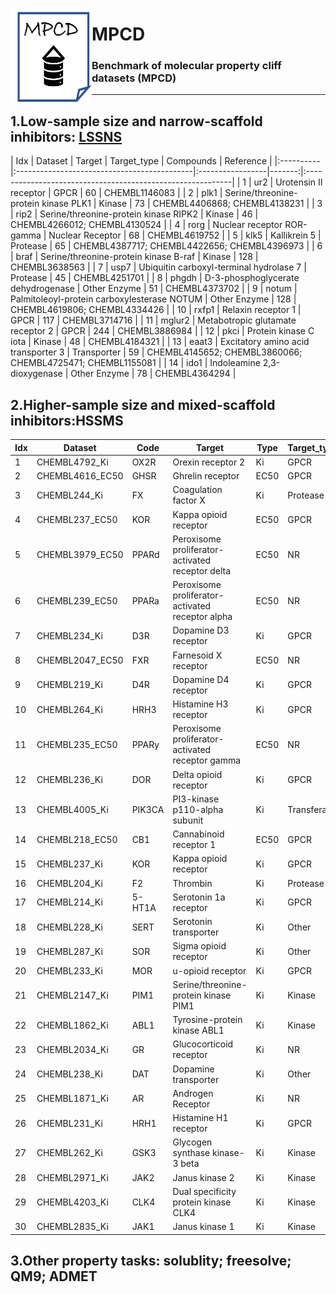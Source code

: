 

<a href="url"><img src="./dataset/misc/logo_MPCD.png" align="left" height="150" width="130" ></a>

# MPCD
### Benchmark  of molecular property cliff datasets (MPCD) 

------
## 1.Low-sample size and narrow-scaffold inhibitors: [LSSNS](https://bidd-group.github.io/MPCD/dataset/LSSNS/info/LSSNS.html)



|  Idx  | Dataset   | Target                                      | Target_type      |   Compounds | Reference                                                  |
|:----------|:--------------------------------------------|:-----------------|-------:|:-----------------------------------------------------------|
|  1 | ur2       | Urotensin II receptor                       | GPCR             |     60 | CHEMBL1146083                                              |
|  2 | plk1      | Serine/threonine-protein kinase PLK1        | Kinase           |     73 | CHEMBL4406868; CHEMBL4138231                               |
|  3 | rip2      | Serine/threonine-protein kinase RIPK2       | Kinase           |     46 | CHEMBL4266012; CHEMBL4130524                               |
|  4 | rorg      | Nuclear receptor ROR-gamma                  | Nuclear Receptor |     68 | CHEMBL4619752                                              |
|  5 | klk5      | Kallikrein 5                                | Protease         |     65 | CHEMBL4387717; CHEMBL4422656; CHEMBL4396973                |
|  6 | braf      | Serine/threonine-protein kinase B-raf       | Kinase           |    128 | CHEMBL3638563                                              |
|  7 | usp7      | Ubiquitin carboxyl-terminal hydrolase 7     | Protease         |     45 | CHEMBL4251701                                              |
|  8 | phgdh     | D-3-phosphoglycerate dehydrogenase          | Other Enzyme     |     51 | CHEMBL4373702                                              |
|  9 | notum     | Palmitoleoyl-protein carboxylesterase NOTUM | Other Enzyme     |    128 | CHEMBL4619806; CHEMBL4334426                               |
| 10 | rxfp1     | Relaxin receptor 1                          | GPCR             |    117 | CHEMBL3714716                                              |
| 11 | mglur2    | Metabotropic glutamate receptor 2           | GPCR             |    244 | CHEMBL3886984                                              |
| 12 | pkci      | Protein kinase C iota                       | Kinase           |     48 | CHEMBL4184321                                              |
| 13 | eaat3     | Excitatory amino acid transporter 3         | Transporter      |     59 | CHEMBL4145652; CHEMBL3860066; CHEMBL4725471; CHEMBL1155081 |
| 14 | ido1      | Indoleamine 2,3-dioxygenase                 | Other Enzyme     |     78 | CHEMBL4364294                                              |


## 2.Higher-sample size and mixed-scaffold inhibitors:HSSMS

| Idx | Dataset          | Code   | Target                                           | Type | Target\_type | Compounds | Cliffs |
| --- | ---------------- | ------ | ------------------------------------------------ | ---- | ------------ | --------- | ------ |
| 1   | CHEMBL4792\_Ki   | OX2R   | Orexin receptor 2                                | Ki   | GPCR         | 1471      | 763    |
| 2   | CHEMBL4616\_EC50 | GHSR   | Ghrelin receptor                                 | EC50 | GPCR         | 682       | 330    |
| 3   | CHEMBL244\_Ki    | FX     | Coagulation factor X                             | Ki   | Protease     | 3097      | 1350   |
| 4   | CHEMBL237\_EC50  | KOR    | Kappa opioid receptor                            | EC50 | GPCR         | 955       | 400    |
| 5   | CHEMBL3979\_EC50 | PPARd  | Peroxisome proliferator-activated receptor delta | EC50 | NR           | 1125      | 467    |
| 6   | CHEMBL239\_EC50  | PPARa  | Peroxisome proliferator-activated receptor alpha | EC50 | NR           | 1721      | 709    |
| 7   | CHEMBL234\_Ki    | D3R    | Dopamine D3 receptor                             | Ki   | GPCR         | 3657      | 1441   |
| 8   | CHEMBL2047\_EC50 | FXR    | Farnesoid X receptor                             | EC50 | NR           | 631       | 245    |
| 9   | CHEMBL219\_Ki    | D4R    | Dopamine D4 receptor                             | Ki   | GPCR         | 1859      | 715    |
| 10  | CHEMBL264\_Ki    | HRH3   | Histamine H3 receptor                            | Ki   | GPCR         | 2862      | 1084   |
| 11  | CHEMBL235\_EC50  | PPARy  | Peroxisome proliferator-activated receptor gamma | EC50 | NR           | 2349      | 881    |
| 12  | CHEMBL236\_Ki    | DOR    | Delta opioid receptor                            | Ki   | GPCR         | 2598      | 965    |
| 13  | CHEMBL4005\_Ki   | PIK3CA | PI3-kinase p110-alpha subunit                    | Ki   | Transferase  | 960       | 351    |
| 14  | CHEMBL218\_EC50  | CB1    | Cannabinoid receptor 1                           | EC50 | GPCR         | 1031      | 367    |
| 15  | CHEMBL237\_Ki    | KOR    | Kappa opioid receptor                            | Ki   | GPCR         | 2602      | 941    |
| 16  | CHEMBL204\_Ki    | F2     | Thrombin                                         | Ki   | Protease     | 2754      | 989    |
| 17  | CHEMBL214\_Ki    | 5-HT1A | Serotonin 1a receptor                            | Ki   | GPCR         | 3317      | 1147   |
| 18  | CHEMBL228\_Ki    | SERT   | Serotonin transporter                            | Ki   | Other        | 1704      | 599    |
| 19  | CHEMBL287\_Ki    | SOR    | Sigma opioid receptor                            | Ki   | Other        | 1328      | 464    |
| 20  | CHEMBL233\_Ki    | MOR    | u-opioid receptor                                | Ki   | GPCR         | 3142      | 1111   |
| 21  | CHEMBL2147\_Ki   | PIM1   | Serine/threonine-protein kinase PIM1             | Ki   | Kinase       | 1456      | 485    |
| 22  | CHEMBL1862\_Ki   | ABL1   | Tyrosine-protein kinase ABL1                     | Ki   | Kinase       | 794       | 253    |
| 23  | CHEMBL2034\_Ki   | GR     | Glucocorticoid receptor                          | Ki   | NR           | 750       | 230    |
| 24  | CHEMBL238\_Ki    | DAT    | Dopamine transporter                             | Ki   | Other        | 1052      | 263    |
| 25  | CHEMBL1871\_Ki   | AR     | Androgen Receptor                                | Ki   | NR           | 659       | 157    |
| 26  | CHEMBL231\_Ki    | HRH1   | Histamine H1 receptor                            | Ki   | GPCR         | 973       | 224    |
| 27  | CHEMBL262\_Ki    | GSK3   | Glycogen synthase kinase-3 beta                  | Ki   | Kinase       | 856       | 158    |
| 28  | CHEMBL2971\_Ki   | JAK2   | Janus kinase 2                                   | Ki   | Kinase       | 976       | 120    |
| 29  | CHEMBL4203\_Ki   | CLK4   | Dual specificity protein kinase CLK4             | Ki   | Kinase       | 731       | 64     |
| 30  | CHEMBL2835\_Ki   | JAK1   | Janus kinase 1                                   | Ki   | Kinase       | 615       | 46     |

## 3.Other property tasks: solublity; freesolve; QM9; ADMET

